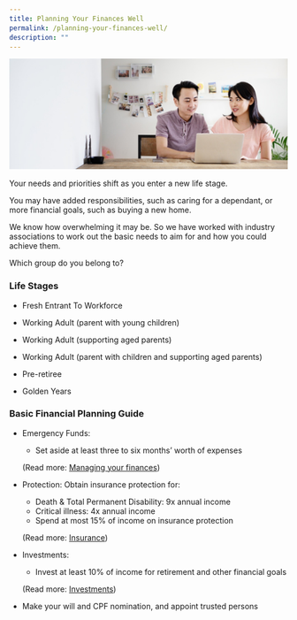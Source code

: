 ```yaml
---
title: Planning Your Finances Well
permalink: /planning-your-finances-well/
description: ""
---
```

![Are Your Planning Your Finances](/images/Are%20You%20Planning%20Your%20Finances/planning%20your%20finances.jfif)

Your needs and priorities shift as you enter a new life stage. 

You may have added responsibilities, such as caring for a dependant, or more financial goals, such as buying a new home. 

We know how overwhelming it may be. So we have worked with industry associations to work out the basic needs to aim for and how you could achieve them. 

Which group do you belong to?

### Life Stages

* Fresh Entrant To Workforce

* Working Adult (parent with young children)

* Working Adult (supporting aged parents)

* Working Adult (parent with children and supporting aged parents)

* Pre-retiree

* Golden Years

### Basic Financial Planning Guide

* Emergency Funds: 
	* Set aside at least three to six months’ worth of expenses 
	
	(Read more: [Managing your finances](/managing-your-money/))

* Protection: Obtain insurance protection for:
	* Death & Total Permanent Disability: 9x annual income
	* Critical illness: 4x annual income
	* Spend at most 15% of income on insurance protection
	
	(Read more: [Insurance](/insurance-protection/))
* Investments: 
	* Invest at least 10% of income for retirement and other financial goals
	
	(Read more: [Investments](/investments/))


* Make your will and CPF nomination, and appoint trusted persons